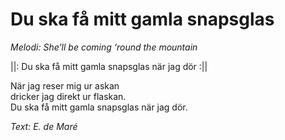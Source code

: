 # Du ska få mitt gamla snapsglas

_Melodi: She’ll be coming ‘round the mountain_

||: Du ska få mitt gamla snapsglas när jag dör :||

När jag reser mig ur askan  
dricker jag direkt ur flaskan.  
Du ska få mitt gamla snapsglas när jag dör.

_Text: E. de Maré_

